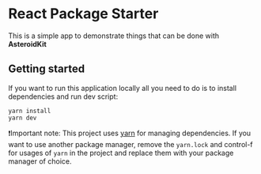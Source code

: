 # React Package Starter

This is a simple app to demonstrate things that can be done with **AsteroidKit**

## Getting started

If you want to run this application locally all you need to do is to install dependencies and run dev script:

```console
yarn install
yarn dev
```

❗Important note: This project uses [yarn](https://yarnpkg.com/) for managing dependencies. If you want to use another package manager, remove the `yarn.lock` and control-f for usages of `yarn` in the project and replace them with your package manager of choice.
